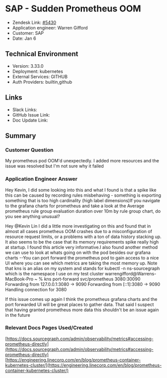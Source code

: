 
# SAP - Sudden Prometheus OOM <!-- Ticket Title  Hint: include keywords to make it searchable -->

- Zendesk Link: [#5430](https://sourcegraph.zendesk.com/agent/tickets/5430)
- Application engineer: Warren Gifford
- Customer: SAP <!-- Redact if this contains personally identifying information -->
- Date: Jan 6

<!-- Data populated from integration, speak to Ben Gordon or Michael Bali if not working -->
<!-- During Internal team trial, fill missing data manually (we are waiting for all data to sync) -->

## Technical Environment
- Version: 3.33.0​
- Deployment: kubernetes
- External Services: GITHUB
- Auth Providers: builtin,github


## Links
<!-- Data for application engineer manual entry -->
- Slack Links:
- GitHub Issue Link:
- Doc Update Link:

## Summary
### Customer Question
My prometheus pod OOM'd unexpectedly. I added more resources and the issue was resolved but I'm not sure why it failed

### Application Engineer Answer
Hey Kevin, I did some looking into this and what I found is that a spike like this can be caused by recording rules misbehaving - something is exporting something that is too high cardinality (high label dimensions)If you navigate to the grafana charts for prometheus and take a look at the Average prometheus rule group evaluation duration over 10m by rule group chart, do you see anything unusual?

Hey @Kevin Lin I did a little more investigating on this and found that in almost all cases prometheus OOM crashes due to a misconfiguration of resource request limits, or a problems with a ton of data history stacking up. It also seems to be the case that its memory requirements spike really high at startup. I found this article very informative.I also found another method we can use to look at whats going on with the pod besides our grafana charts --You can port forward the prometheus pod to gain access to a nice UI where you can see which metrics are taking the most memory up. Note that kns is an alias on my system and stands for kubectl -n ns-sourcegraph which is the namespace I use on my test cluster
warrengifford@Warrens-MacBook-Pro ~ % kns port-forward svc/prometheus 3080:30090
Forwarding from 127.0.0.1:3080 -> 9090
Forwarding from [::1]:3080 -> 9090
Handling connection for 3080

If this issue comes up again I think the prometheus grafana charts and the port forwarded UI will be great places to gather data. That said I suspect that having granted prometheus more data this shouldn't be an issue again in the future

### Relevant Docs Pages Used/Created
[https://docs.sourcegraph.com/admin/observability/metrics#accessing-prometheus-directly](https://docs.sourcegraph.com/admin/observability/metrics#accessing-prometheus-directly)
[https://engineering.linecorp.com/en/blog/prometheus-container-kubernetes-cluster/](https://engineering.linecorp.com/en/blog/prometheus-container-kubernetes-cluster/)

<!-- Once complete, upload a copy to https://github.com/sourcegraph/support-tools-internal/tree/main/resolved-tickets as a .md file -->
<!-- Name the file 5430.md -->
